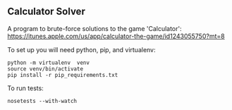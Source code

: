 ## Calculator Solver

A program to brute-force solutions to the game 'Calculator': https://itunes.apple.com/us/app/calculator-the-game/id1243055750?mt=8

To set up you will need python, pip, and virtualenv:
```
python -m virtualenv  venv
source venv/bin/activate
pip install -r pip_requirements.txt
```

To run tests:
```
nosetests --with-watch
```